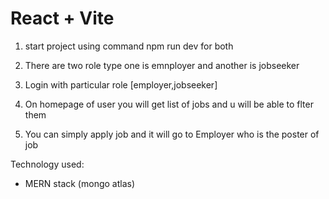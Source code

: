 # React + Vite

1. start project using command npm run dev for both

2. There are two role type one is emnployer and another is jobseeker

3. Login with particular role [employer,jobseeker]

4. On homepage of user you will get list of jobs and u will be able to flter them

5. You can simply apply job and it will go to Employer who is the poster of job

Technology used:

- MERN stack (mongo atlas)
